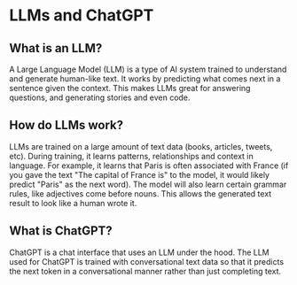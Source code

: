 # LLMs and ChatGPT

## What is an LLM?
A Large Language Model (LLM) is a type of AI system trained to understand and generate human-like text. It works by predicting what comes next in a sentence given the context. This makes LLMs great for answering questions, and generating stories and even code.

## How do LLMs work?
LLMs are trained on a large amount of text data (books, articles, tweets, etc). During training, it learns patterns, relationships and context in language. For example, it learns that Paris is often associated with France (if you gave the text "The capital of France is" to the model, it would likely predict "Paris" as the next word). The model will also learn certain grammar rules, like adjectives come before nouns. This allows the generated text result to look like a human wrote it.

## What is ChatGPT?
ChatGPT is a chat interface that uses an LLM under the hood. The LLM used for ChatGPT is trained with conversational text data so that it predicts the next token in a conversational manner rather than just completing text.
